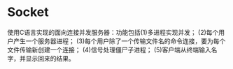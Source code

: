 # Socket
使用C语言实现的面向连接并发服务器：功能包括(1)多进程实现并发； (2)每个用户产生一个服务器进程； (3)每个用户除了一个传输文件名的命令连接，要为每个文件传输新创建一个连接； (4)信号处理僵尸子进程； (5)客户端从终端输入名字，并显示回来的结果。
